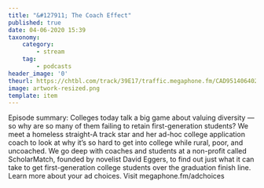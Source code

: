 ```yaml
---
title: "&#127911; The Coach Effect"
published: true
date: 04-06-2020 15:39
taxonomy:
    category:
        - stream
    tag:
        - podcasts
header_image: '0'
theurl: https://chtbl.com/track/39E17/traffic.megaphone.fm/CAD9514064027.mp3?updated=1590622480
image: artwork-resized.png
template: item
--- 
```

Episode summary: Colleges today talk a big game about valuing diversity — so why are so many of them failing to retain first-generation students? We meet a homeless straight-A track star and her ad-hoc college application coach to look at why it’s so hard to get into college while rural, poor, and uncoached. We go deep with coaches and students at a non-profit called ScholarMatch, founded by novelist David Eggers, to find out just what it can take to get first-generation college students over the graduation finish line. Learn more about your ad choices. Visit megaphone.fm/adchoices
